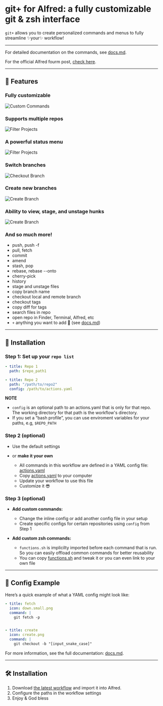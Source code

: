 # git+ for Alfred: a fully customizable git & zsh interface

`git+` allows you to create personalized commands and menus to fully streamline ✨your✨ workflow!

---

For detailed documentation on the commands, see [docs.md](docs.md).

For the official Alfred fourm post, [check here](https://www.alfredforum.com/topic/22463-git-for-alfred-a-fully-customizable-git-zsh-interface/).

---

## 🚀 Features

### Fully customizable
![Custom Commands](images/custom_commands.png)

### Supports multiple repos
![Filter Projects](images/filter_projects.png)

### A powerful status menu
![Filter Projects](images/status_menu.png)

### Switch branches 
![Checkout Branch](images/checkout_branch.png)

### Create new branches
![Create Branch](images/create_branch.png)

### Ability to view, stage, and unstage hunks
![Create Branch](images/stage_hunk.png)

### And so much more!

* push, push -f
* pull, fetch
* commit
* amend
* stash, pop
* rebase, rebase --onto
* cherry-pick
* history
* stage and unstage files
* copy branch name
* checkout local and remote branch
* checkout tags
* copy diff for tags
* search files in repo
* open repo in Finder, Terminal, Alfred, etc
* `+` anything you want to add 🚀 (see [docs.md](docs.md))


---

## 📖 Installation

### Step 1: Set up your `repo list`
```yaml
- title: Repo 1
  path: $repo_path1

- title: Repo 2
  path: "/path/to/repo2"
  config: /path/to/actions.yaml

```
**NOTE**
* `config` is an optional path to an actions.yaml that is only for that repo. The working directory for that path is the workflow's directory.
* If you set a “bash profile”, you can use enviroment variables for your paths, e.g, `$REPO_PATH`


### Step 2 (optional)

- Use the default settings
  
- or **make it your own**
  - All commands in this workflow are defined in a YAML config file: [actions.yaml](https://github.com/jangelsb/git-plus-alfred-workflow/blob/main/actions.yaml)
  - Copy [actions.yaml](https://github.com/jangelsb/git-plus-alfred-workflow/blob/main/actions.yaml) to your computer
  - Update your workflow to use this file
  - Customize it 😎
  
### Step 3 (optional)
- **Add custom commands:** 
  - Change the inline config or add another config file in your setup
  - Create specific configs for certain repositories using `config` from Step 1

- **Add custom zsh commands:** 
  - `functions.sh` is implicilty imported before each command that is run. So you can easily offload common commands for better reusability 
  - You can copy [functions.sh](https://github.com/jangelsb/git-plus-alfred-workflow/blob/main/functions.sh) and tweak it or you can even link to your own file 


---

## 📂 Config Example

Here’s a quick example of what a YAML config might look like:  

```yaml
- title: fetch
  icon: down.small.png
  command: |
    git fetch -p


- title: create
  icon: create.png
  command: |
    git checkout -b "[input_snake_case]"
```

For more information, see the full documentation: [docs.md](https://github.com/jangelsb/git-plus-alfred-workflow/blob/main/docs.md).

---

## 🛠️ Installation

1. Download [the latest workflow](https://github.com/jangelsb/git-plus-alfred-workflow/releases) and import it into Alfred. 
2. Configure the paths in the workflow settings
3. Enjoy & God bless 

